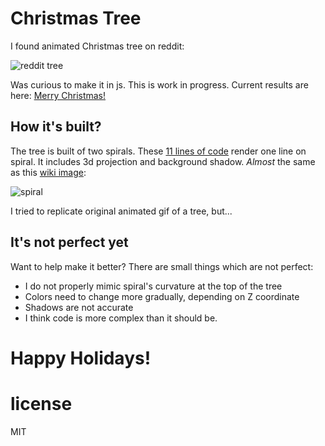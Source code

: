 Christmas Tree
===============

I found animated Christmas tree on reddit:

![reddit tree](http://i.imgur.com/Fy4S1jR.gif)

Was curious to make it in js. This is work in progress. Current results are here: [Merry Christmas!](http://yazuak.github.io/atree/)

How it's built?
---------------
The tree is built of two spirals. These [11 lines of code](https://github.com/anvaka/atree/blob/2937249242a0204929aca45cdb8b937cfb5af3e5/index.js#L86-L97) render one line on spiral. It includes 3d projection and background shadow. _Almost_ the same as this [wiki image](http://en.wikipedia.org/wiki/File:ComplexSinInATimeAxe.gif):

![spiral](http://upload.wikimedia.org/wikipedia/commons/a/a5/ComplexSinInATimeAxe.gif)

I tried to replicate original animated gif of a tree, but...

It's not perfect yet
--------------------
Want to help make it better? There are small things which are not perfect:

* I do not properly mimic spiral's curvature at the top of the tree
* Colors need to change more gradually, depending on Z coordinate
* Shadows are not accurate
* I think code is more complex than it should be.

# Happy Holidays!

# license

MIT
